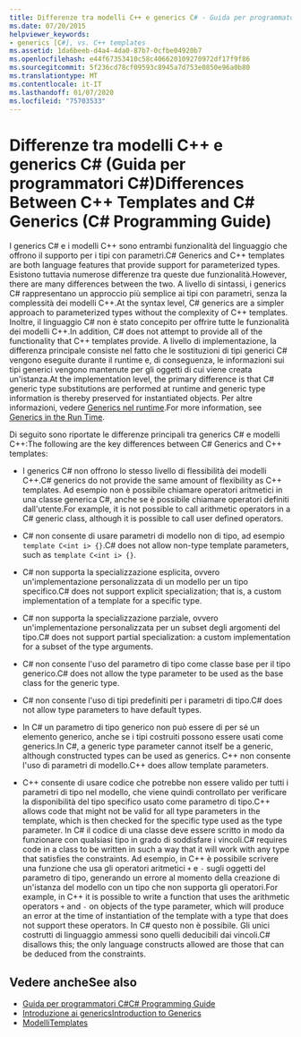 ```yaml
---
title: Differenze tra modelli C++ e generics C# - Guida per programmatori C#
ms.date: 07/20/2015
helpviewer_keywords:
- generics [C#], vs. C++ templates
ms.assetid: 1da6beeb-d4a4-4da0-87b7-0cfbe04920b7
ms.openlocfilehash: e44f67353410c58c406620109270972df17f9f86
ms.sourcegitcommit: 5f236cd78cf09593c8945a7d753e0850e96a0b80
ms.translationtype: MT
ms.contentlocale: it-IT
ms.lasthandoff: 01/07/2020
ms.locfileid: "75703533"
---
```

# <a name="differences-between-c-templates-and-c-generics-c-programming-guide"></a><span data-ttu-id="cffb6-102">Differenze tra modelli C++ e generics C# (Guida per programmatori C#)</span><span class="sxs-lookup"><span data-stu-id="cffb6-102">Differences Between C++ Templates and C# Generics (C# Programming Guide)</span></span>
<span data-ttu-id="cffb6-103">I generics C# e i modelli C++ sono entrambi funzionalità del linguaggio che offrono il supporto per i tipi con parametri.</span><span class="sxs-lookup"><span data-stu-id="cffb6-103">C# Generics and C++ templates are both language features that provide support for parameterized types.</span></span> <span data-ttu-id="cffb6-104">Esistono tuttavia numerose differenze tra queste due funzionalità.</span><span class="sxs-lookup"><span data-stu-id="cffb6-104">However, there are many differences between the two.</span></span> <span data-ttu-id="cffb6-105">A livello di sintassi, i generics C# rappresentano un approccio più semplice ai tipi con parametri, senza la complessità dei modelli C++.</span><span class="sxs-lookup"><span data-stu-id="cffb6-105">At the syntax level, C# generics are a simpler approach to parameterized types without the complexity of C++ templates.</span></span> <span data-ttu-id="cffb6-106">Inoltre, il linguaggio C# non è stato concepito per offrire tutte le funzionalità dei modelli C++.</span><span class="sxs-lookup"><span data-stu-id="cffb6-106">In addition, C# does not attempt to provide all of the functionality that C++ templates provide.</span></span> <span data-ttu-id="cffb6-107">A livello di implementazione, la differenza principale consiste nel fatto che le sostituzioni di tipi generici C# vengono eseguite durante il runtime e, di conseguenza, le informazioni sui tipi generici vengono mantenute per gli oggetti di cui viene creata un'istanza.</span><span class="sxs-lookup"><span data-stu-id="cffb6-107">At the implementation level, the primary difference is that C# generic type substitutions are performed at runtime and generic type information is thereby preserved for instantiated objects.</span></span> <span data-ttu-id="cffb6-108">Per altre informazioni, vedere [Generics nel runtime](./generics-in-the-run-time.md).</span><span class="sxs-lookup"><span data-stu-id="cffb6-108">For more information, see [Generics in the Run Time](./generics-in-the-run-time.md).</span></span>  
  
 <span data-ttu-id="cffb6-109">Di seguito sono riportate le differenze principali tra generics C# e modelli C++:</span><span class="sxs-lookup"><span data-stu-id="cffb6-109">The following are the key differences between C# Generics and C++ templates:</span></span>  
  
- <span data-ttu-id="cffb6-110">I generics C# non offrono lo stesso livello di flessibilità dei modelli C++.</span><span class="sxs-lookup"><span data-stu-id="cffb6-110">C# generics do not provide the same amount of flexibility as C++ templates.</span></span> <span data-ttu-id="cffb6-111">Ad esempio non è possibile chiamare operatori aritmetici in una classe generica C#, anche se è possibile chiamare operatori definiti dall'utente.</span><span class="sxs-lookup"><span data-stu-id="cffb6-111">For example, it is not possible to call arithmetic operators in a C# generic class, although it is possible to call user defined operators.</span></span>  
  
- <span data-ttu-id="cffb6-112">C# non consente di usare parametri di modello non di tipo, ad esempio `template C<int i> {}`.</span><span class="sxs-lookup"><span data-stu-id="cffb6-112">C# does not allow non-type template parameters, such as `template C<int i> {}`.</span></span>  
  
- <span data-ttu-id="cffb6-113">C# non supporta la specializzazione esplicita, ovvero un'implementazione personalizzata di un modello per un tipo specifico.</span><span class="sxs-lookup"><span data-stu-id="cffb6-113">C# does not support explicit specialization; that is, a custom implementation of a template for a specific type.</span></span>  
  
- <span data-ttu-id="cffb6-114">C# non supporta la specializzazione parziale, ovvero un'implementazione personalizzata per un subset degli argomenti del tipo.</span><span class="sxs-lookup"><span data-stu-id="cffb6-114">C# does not support partial specialization: a custom implementation for a subset of the type arguments.</span></span>  
  
- <span data-ttu-id="cffb6-115">C# non consente l'uso del parametro di tipo come classe base per il tipo generico.</span><span class="sxs-lookup"><span data-stu-id="cffb6-115">C# does not allow the type parameter to be used as the base class for the generic type.</span></span>  
  
- <span data-ttu-id="cffb6-116">C# non consente l'uso di tipi predefiniti per i parametri di tipo.</span><span class="sxs-lookup"><span data-stu-id="cffb6-116">C# does not allow type parameters to have default types.</span></span>  
  
- <span data-ttu-id="cffb6-117">In C# un parametro di tipo generico non può essere di per sé un elemento generico, anche se i tipi costruiti possono essere usati come generics.</span><span class="sxs-lookup"><span data-stu-id="cffb6-117">In C#, a generic type parameter cannot itself be a generic, although constructed types can be used as generics.</span></span> <span data-ttu-id="cffb6-118">C++ non consente l'uso di parametri di modello.</span><span class="sxs-lookup"><span data-stu-id="cffb6-118">C++ does allow template parameters.</span></span>  
  
- <span data-ttu-id="cffb6-119">C++ consente di usare codice che potrebbe non essere valido per tutti i parametri di tipo nel modello, che viene quindi controllato per verificare la disponibilità del tipo specifico usato come parametro di tipo.</span><span class="sxs-lookup"><span data-stu-id="cffb6-119">C++ allows code that might not be valid for all type parameters in the template, which is then checked for the specific type used as the type parameter.</span></span> <span data-ttu-id="cffb6-120">In C# il codice di una classe deve essere scritto in modo da funzionare con qualsiasi tipo in grado di soddisfare i vincoli.</span><span class="sxs-lookup"><span data-stu-id="cffb6-120">C# requires code in a class to be written in such a way that it will work with any type that satisfies the constraints.</span></span> <span data-ttu-id="cffb6-121">Ad esempio, in C++ è possibile scrivere una funzione che usa gli operatori aritmetici `+` e `-` sugli oggetti del parametro di tipo, generando un errore al momento della creazione di un'istanza del modello con un tipo che non supporta gli operatori.</span><span class="sxs-lookup"><span data-stu-id="cffb6-121">For example, in C++ it is possible to write a function that uses the arithmetic operators `+` and `-` on objects of the type parameter, which will produce an error at the time of instantiation of the template with a type that does not support these operators.</span></span> <span data-ttu-id="cffb6-122">In C# questo non è possibile. Gli unici costrutti di linguaggio ammessi sono quelli deducibili dai vincoli.</span><span class="sxs-lookup"><span data-stu-id="cffb6-122">C# disallows this; the only language constructs allowed are those that can be deduced from the constraints.</span></span>  
  
## <a name="see-also"></a><span data-ttu-id="cffb6-123">Vedere anche</span><span class="sxs-lookup"><span data-stu-id="cffb6-123">See also</span></span>

- [<span data-ttu-id="cffb6-124">Guida per programmatori C#</span><span class="sxs-lookup"><span data-stu-id="cffb6-124">C# Programming Guide</span></span>](../index.md)
- [<span data-ttu-id="cffb6-125">Introduzione ai generics</span><span class="sxs-lookup"><span data-stu-id="cffb6-125">Introduction to Generics</span></span>](./index.md)
- [<span data-ttu-id="cffb6-126">Modelli</span><span class="sxs-lookup"><span data-stu-id="cffb6-126">Templates</span></span>](/cpp/cpp/templates-cpp)
